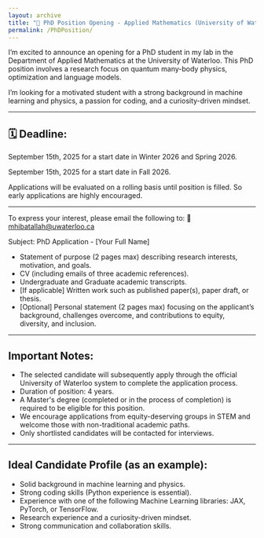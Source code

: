 ```yaml
---
layout: archive
title: "📢 PhD Position Opening - Applied Mathematics (University of Waterloo)"
permalink: /PhDPosition/
---
```


I’m excited to announce an opening for a PhD student in my lab in the Department of Applied Mathematics at the University of Waterloo. This PhD position involves a research focus on quantum many-body physics, optimization and language models.

I’m looking for a motivated student with a strong background in machine learning and physics, a passion for coding, and a curiosity-driven mindset.

---

## 🗓️ Deadline: 

September 15th, 2025 for a start date in Winter 2026 and Spring 2026. 

September 15th, 2025 for a start date in Fall 2026. 

Applications will be evaluated on a rolling basis until position is filled. So early applications are highly encouraged.

---

To express your interest, please email the following to: 📧 mhibatallah@uwaterloo.ca

Subject: PhD Application - [Your Full Name]

* Statement of purpose (2 pages max) describing research interests, motivation, and goals.
* CV (including emails of three academic references).
* Undergraduate and Graduate academic transcripts.
* [If applicable] Written work such as published paper(s), paper draft, or thesis.
* [Optional] Personal statement (2 pages max) focusing on the applicant’s background, challenges overcome, and contributions to equity, diversity, and inclusion.

---

## Important Notes:

* The selected candidate will subsequently apply through the official University of Waterloo system to complete the application process.
* Duration of position: 4 years.
* A Master's degree (completed or in the process of completion) is required to be eligible for this position.
* We encourage applications from equity-deserving groups in STEM and welcome those with non-traditional academic paths.
* Only shortlisted candidates will be contacted for interviews.

---
 
## Ideal Candidate Profile (as an example):
* Solid background in machine learning and physics.
* Strong coding skills (Python experience is essential).
* Experience with one of the following Machine Learning libraries: JAX, PyTorch, or TensorFlow.
* Research experience and a curiosity-driven mindset.
* Strong communication and collaboration skills.

